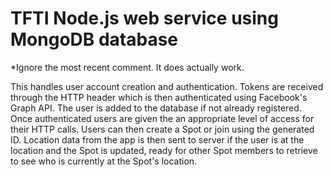 # TFTI Node.js web service using MongoDB database

*Ignore the most recent comment. It does actually work.

This handles user account creation and authentication. Tokens are received through the HTTP header which is then authenticated using Facebook's Graph API. The user is added to the database if not already registered. Once authenticated users are given the an appropriate level of access for their HTTP calls. Users can then create a Spot or join using the generated ID. Location data from the app is then sent to server if the user is at the location and the Spot is updated, ready for other Spot members to retrieve to see who is currently at the Spot's location.

